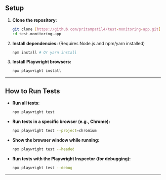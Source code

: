 
## Setup

1.  **Clone the repository:**
    ```bash
    git clone [https://github.com/pritampatil4/test-monitoring-app.git](https://github.com/pritampatil4/test-monitoring-app.git)
    cd test-monitoring-app
    ```

2.  **Install dependencies:**
    (Requires Node.js and npm/yarn installed)
    ```bash
    npm install # Or yarn install
    ```

3.  **Install Playwright browsers:**
    ```bash
    npx playwright install
    ```

---

## How to Run Tests

* **Run all tests:**
    ```bash
    npx playwright test
    ```

* **Run tests in a specific browser (e.g., Chrome):**
    ```bash
    npx playwright test --project=chromium
    ```

* **Show the browser window while running:**
    ```bash
    npx playwright test --headed
    ```

* **Run tests with the Playwright Inspector (for debugging):**
    ```bash
    npx playwright test --debug
    ```

---

